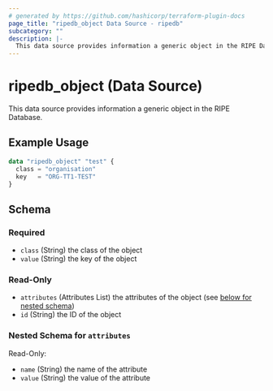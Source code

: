 ```yaml
---
# generated by https://github.com/hashicorp/terraform-plugin-docs
page_title: "ripedb_object Data Source - ripedb"
subcategory: ""
description: |-
  This data source provides information a generic object in the RIPE Database.
---
```


# ripedb_object (Data Source)

This data source provides information a generic object in the RIPE Database.

## Example Usage

```terraform
data "ripedb_object" "test" {
  class = "organisation"
  key   = "ORG-TT1-TEST"
}
```

<!-- schema generated by tfplugindocs -->
## Schema

### Required

- `class` (String) the class of the object
- `value` (String) the key of the object

### Read-Only

- `attributes` (Attributes List) the attributes of the object (see [below for nested schema](#nestedatt--attributes))
- `id` (String) the ID of the object

<a id="nestedatt--attributes"></a>
### Nested Schema for `attributes`

Read-Only:

- `name` (String) the name of the attribute
- `value` (String) the value of the attribute
